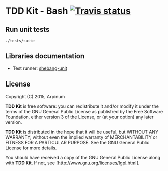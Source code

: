 # TDD Kit - Bash [![Travis status]](https://travis-ci.org/arpinum/tdd-kit-bash)

## Run unit tests

    ./tests/suite

## Libraries documentation

* Test runner: [shebang-unit]

## License

Copyright (C) 2015, Arpinum

**TDD Kit** is free software: you can redistribute it and/or modify it under the terms of the GNU General Public License as published by the Free Software Foundation, either version 3 of the License, or (at your option) any later version.

**TDD Kit** is distributed in the hope that it will be useful, but WITHOUT ANY WARRANTY; without even the implied warranty of MERCHANTABILITY or FITNESS FOR A PARTICULAR PURPOSE.  See the GNU General Public License for more details.

You should have received a copy of the GNU General Public License along with **TDD Kit**.  If not, see [http://www.gnu.org/licenses/lgpl.html].


[http://www.gnu.org/licenses/lgpl.html]: http://www.gnu.org/licenses/lgpl.html
[shebang-unit]: https://github.com/arpinum/shebang-unit
[Travis status]: https://travis-ci.org/arpinum/tdd-kit-bash.png?branch=master
